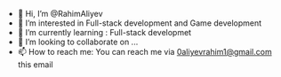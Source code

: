 - 👋 Hi, I’m @RahimAliyev
- 👀 I’m interested in  Full-stack development and Game development
- 🌱 I’m currently learning : Full-stack developmet
- 💞️ I’m looking to collaborate on ...
- 📫 How to reach me: You can reach me via 0aliyevrahim1@gmail.com this email

<!---
RahimAliyev/RahimAliyev is a ✨ special ✨ repository because its `README.md` (this file) appears on your GitHub profile.
You can click the Preview link to take a look at your changes.
--->

